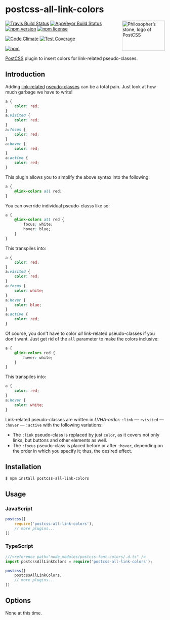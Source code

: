 # postcss-all-link-colors

<img align="right" width="135" height="95"
	title="Philosopher’s stone, logo of PostCSS"
	src="http://postcss.github.io/postcss/logo-leftp.png">

[![Travis Build Status](https://img.shields.io/travis/jedmao/postcss-all-link-colors.svg?label=unix%20build)](https://travis-ci.org/jedmao/postcss-all-link-colors)
[![AppVeyor Build Status](https://img.shields.io/appveyor/ci/jedmao/postcss-all-link-colors.svg?label=windows%20build)](https://ci.appveyor.com/project/jedmao/postcss-all-link-colors)
[![npm version](https://badge.fury.io/js/postcss-all-link-colors.svg)](http://badge.fury.io/js/postcss-all-link-colors)
[![npm license](http://img.shields.io/npm/l/postcss-all-link-colors.svg?style=flat-square)](https://www.npmjs.org/package/postcss-all-link-colors)

[![Code Climate](https://codeclimate.com/github/jedmao/postcss-all-link-colors/badges/gpa.svg)](https://codeclimate.com/github/jedmao/postcss-all-link-colors)
[![Test Coverage](https://codeclimate.com/github/jedmao/postcss-all-link-colors/badges/coverage.svg)](https://codeclimate.com/github/jedmao/postcss-all-link-colors)

[![npm](https://nodei.co/npm/postcss-all-link-colors.svg?downloads=true)](https://nodei.co/npm/postcss-all-link-colors/)

[PostCSS](https://github.com/postcss/postcss) plugin to insert colors for link-related pseudo-classes.

## Introduction

Adding [link-related](https://developer.mozilla.org/en-US/docs/Web/CSS/%3Ahover) [pseudo-classes](https://developer.mozilla.org/en-US/docs/Web/CSS/Pseudo-classes) can be a total pain. Just look at how much garbage we have to write!

```css
a {
	color: red;
}
a:visited {
	color: red;
}
a:focus {
	color: red;
}
a:hover {
	color: red;
}
a:active {
	color: red;
}
```

This plugin allows you to simplify the above syntax into the following:

```css
a {
	@link-colors all red;
}
```

You can override individual pseudo-classs like so:

```css
a {
	@link-colors all red {
		focus: white;
		hover: blue;
	}
}
```

This transpiles into:

```css
a {
	color: red;
}
a:visited {
	color: red;
}
a:focus {
	color: white;
}
a:hover {
	color: blue;
}
a:active {
	color: red;
}
```

Of course, you don't have to color _all_ link-related pseudo-classes if you don't want. Just get rid of the `all` parameter to make the colors inclusive:

```css
a {
	@link-colors red {
		hover: white;
	}
}
```

This transpiles into:

```css
a {
	color: red;
}
a:hover {
	color: white;
}
```

Link-related pseudo-classes are written in _LVHA-order:_ `:link` — `:visited` — `:hover` — `:active` with the following variations:
- The `:link` pseudo-class is replaced by just `color`, as it covers not only links, but buttons and other elements as well.
- The `:focus` pseudo-class is placed before or after `:hover`, depending on the order in which you specify it; thus, the desired effect.

## Installation

```
$ npm install postcss-all-link-colors
```

## Usage

### JavaScript

```js
postcss([
	require('postcss-all-link-colors'),
	// more plugins...
])
```

### TypeScript

```ts
///<reference path="node_modules/postcss-font-colors/.d.ts" />
import postcssAllLinkColors = require('postcss-all-link-colors');

postcss([
	postcssAllLinkColors,
	// more plugins...
])
```

## Options

None at this time.
